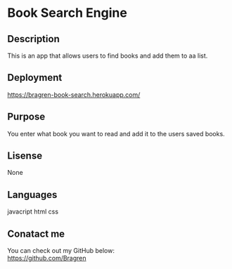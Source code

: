 # Book Search Engine 

## Description
This is an app that allows users to find books and add them to aa list.
## Deployment
https://bragren-book-search.herokuapp.com/
## Purpose
You enter what book you want to read and add it to the users saved books.
## Lisense
None
## Languages
javacript html css
## Conatact me
You can check out my GitHub below: </br>
https://github.com/Bragren